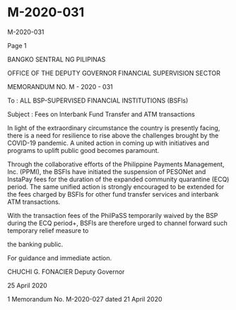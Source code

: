 # M-2020-031

M-2020-031

Page 1

BANGKO SENTRAL NG PILIPINAS

OFFICE OF THE DEPUTY GOVERNOR FINANCIAL SUPERVISION SECTOR

MEMORANDUM NO. M - 2020 - 031

To : ALL BSP-SUPERVISED FINANCIAL INSTITUTIONS (BSFls)

Subject : Fees on Interbank Fund Transfer and ATM transactions

In light of the extraordinary circumstance the country is presently facing, there is a need for resilience to rise above the challenges brought by the COVID-19 pandemic. A united action in coming up with initiatives and programs to uplift public good becomes paramount.

Through the collaborative efforts of the Philippine Payments Management, Inc. (PPMI), the BSFls have initiated the suspension of PESONet and InstaPay fees for the duration of the expanded community quarantine (ECQ) period. The same unified action is strongly encouraged to be extended for the fees charged by BSFls for other fund transfer services and interbank ATM transactions.

With the transaction fees of the PhilPaSS temporarily waived by the BSP during the ECQ period+, BSFls are therefore urged to channel forward such temporary relief measure to

the banking public.

For guidance and immediate action.

CHUCHI G. FONACIER Deputy Governor

25 April 2020

1 Memorandum No. M-2020-027 dated 21 April 2020